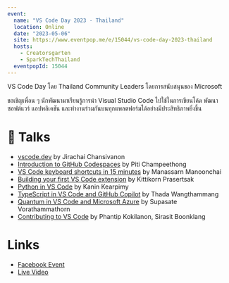 ```yaml
---
event:
  name: "VS Code Day 2023 - Thailand"
  location: Online
  date: "2023-05-06"
  site: https://www.eventpop.me/e/15044/vs-code-day-2023-thailand
  hosts:
    - Creatorsgarten
    - SparkTechThailand
  eventpopId: 15044
---
```


VS Code Day โดย Thailand Community Leaders โดยการสนับสนุนของ Microsoft

ขอเชิญเพื่อน ๆ นักพัฒนามาเรียนรู้การนำ Visual Studio Code ไปใช้ในการเขียนโค้ด พัฒนาซอฟต์แวร์ แอปพลิเคชัน และทำงานร่วมกันบนทุกแพลตฟอร์มได้อย่างมีประสิทธิภาพยิ่งขึ้น

# 🎤 Talks

- [vscode.dev](https://www.youtube.com/watch?v=ezsjCVXlOW0&list=PLTuz2sLvbRpxobrOOVPpeW_wGjqRjD8qt&index=1) by Jirachai Chansivanon
- [Introduction to GitHub Codespaces](https://www.youtube.com/watch?v=RVMlHxYldfk&list=PLTuz2sLvbRpxobrOOVPpeW_wGjqRjD8qt&index=2) by Piti Champeethong
- [VS Code keyboard shortcuts in 15 minutes](https://www.youtube.com/watch?v=kx9_RDsAKRY&list=PLTuz2sLvbRpxobrOOVPpeW_wGjqRjD8qt&index=3) by Manassarn Manoonchai
- [Building your first VS Code extension](https://www.youtube.com/watch?v=eRZgg0vD0WE&list=PLTuz2sLvbRpxobrOOVPpeW_wGjqRjD8qt&index=4) by Kittikorn Prasertsak
- [Python in VS Code](https://www.youtube.com/watch?v=aeTydSml28M&list=PLTuz2sLvbRpxobrOOVPpeW_wGjqRjD8qt&index=5) by Kanin Kearpimy
- [TypeScript in VS Code and GitHub Copilot](https://www.youtube.com/watch?v=ccImhwmp0Ak&list=PLTuz2sLvbRpxobrOOVPpeW_wGjqRjD8qt&index=6) by Thada Wangthammang
- [Quantum in VS Code and Microsoft Azure](https://www.youtube.com/watch?v=ApIarHh3u14&list=PLTuz2sLvbRpxobrOOVPpeW_wGjqRjD8qt&index=7) by Supasate Vorathammathorn
- [Contributing to VS Code](https://www.youtube.com/watch?v=1EI-YdsPM3E&list=PLTuz2sLvbRpxobrOOVPpeW_wGjqRjD8qt&index=8) by Phantip Kokilanon, Sirasit Boonklang

# Links

- [Facebook Event](https://www.facebook.com/events/1588861994949479)
- [Live Video](https://www.facebook.com/SparkTechTH/videos/783805536598954)